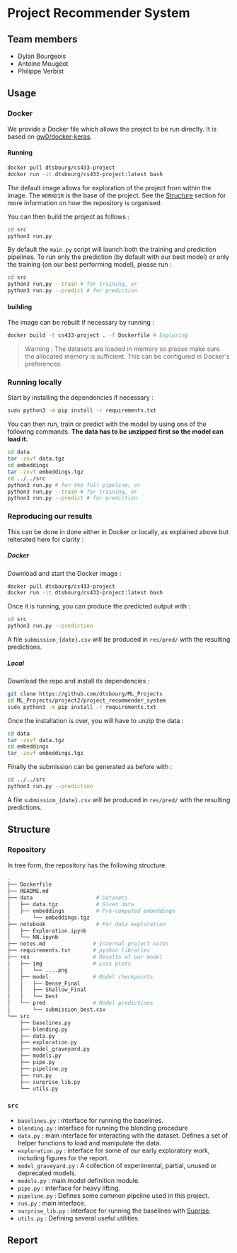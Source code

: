 # Project Recommender System

## Team members

* Dylan Bourgeois
* Antoine Mougeot
* Philippe Verbist

## Usage

### Docker

We provide a Docker file which allows the project to be run directly. It is
based on [gw0/docker-keras](https://github.com/gw0/docker-keras).

#### Running

```bash
docker pull dtsbourg/cs433-project
docker run -it dtsbourg/cs433-project:latest bash
```

The default image allows for exploration of the project from within the image.
The `WORKDIR` is the base of the project. See the [Structure](#) section for more
information on how the repository is organised.

You can then build the project as follows :

```bash
cd src
python3 run.py
```

By default the `main.py` script will launch both the training and prediction
pipelines. To run only the prediction (by default with our best model) or only
the training (on our best performing model), please run :

```bash
cd src
python3 run.py --train # for training, or
python3 run.py --predict # for prediction
```

#### building

The image can be rebuilt if necessary by running :

```bash
docker build -t cs433-project . -f Dockerfile # Exploring
```
> Warning : The datasets are loaded in memory so please make sure the allocated
memory is sufficient. This can be configured in Docker's preferences.

### Running locally

Start by installing the dependencies if necessary :

```bash
sudo python3 -m pip install -r requirements.txt
```

You can then run, train or predict with the model by using one of
the following commands. **The data has to be unzipped first
so the model can load it.**

```bash
cd data
tar -zxvf data.tgz
cd embeddings
tar -zxvf embeddings.tgz
cd ../../src
python3 run.py # for the full pipeline, or
python3 run.py --train # for training, or
python3 run.py --predict # for prediction
``` 

### Reproducing our results

This can be done in done either in Docker or locally, as explained above but reiterated here for clarity :

##### Docker
Download and start the Docker image :

```bash
docker pull dtsbourg/cs433-project
docker run -it dtsbourg/cs433-project:latest bash
```

Once it is running, you can produce the predicted output with :

```bash
cd src
python3 run.py --prediction
```

A file `submission_{date}.csv` will be produced in `res/pred/` with the resulting predictions.


##### Local
Download the repo and install its dependencies :

```bash
git clone https://github.com/dtsbourg/ML_Projects
cd ML_Projects/project2/project_recommender_system
sudo python3 -m pip install -r requirements.txt
```

Once the installation is over, you will have to unzip the data :

```bash
cd data
tar -zxvf data.tgz
cd embeddings
tar -zxvf embeddings.tgz
```

Finally the submission can be generated as before with :

```bash
cd ../../src
python3 run.py --prediction
```

A file `submission_{date}.csv` will be produced in `res/pred/` with the resulting predictions.

## Structure

### Repository

In tree form, the repository has the following structure.

```bash
.
├── Dockerfile
├── README.md
├── data                    # Datasets
│   ├── data.tgz            # Given data
│   ├── embeddings          # Pre-computed embeddings
│       └── embeddings.tgz
├── notebook                # For data exploration
│   ├── Exploration.ipynb
│   └── NN.ipynb
├── notes.md               # Internal project notes
├── requirements.txt       # python libraries
├── res                    # Results of our model
│   ├── img                # Loss plots
│   │   └── ....png
│   ├── model              # Model checkpoints 
│   │   ├── Dense_Final
│   │   ├── Shallow_Final
│   │   └── best
│   └── pred               # Model predictions
│       └── submission_best.csv
└── src
    ├── baselines.py
    ├── blending.py
    ├── data.py
    ├── exploration.py
    ├── model_graveyard.py
    ├── models.py
    ├── pipe.py
    ├── pipeline.py
    ├── run.py
    ├── surprise_lib.py
    └── utils.py
```

### `src`

* `baselines.py` : interface for running the baselines.
* `blending.py` : interface for running the blending procedure
* `data.py` : main interface for interacting with the dataset. Defines a set of helper functions to load and manipulate the data.
* `exploration.py` : interface for some of our early exploratory work, including figures for the report.
* `model_graveyard.py` : A collection of experimental, partial, unused or deprecated models.
* `models.py` : main model definition module.
* `pipe.py` : interface for heavy lifting.
* `pipeline.py` : Defines some common pipeline used in this project.
* `run.py` : main interface.
* `surprise_lib.py` : interface for running the baselines with [Suprise](http://surpriselib.com/).
* `utils.py` : Defining several useful utilities.

## Report


